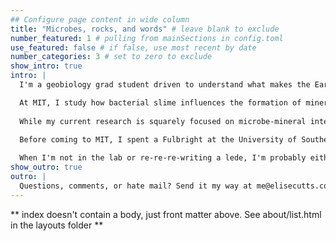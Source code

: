 ```yaml
---
## Configure page content in wide column
title: "Microbes, rocks, and words" # leave blank to exclude
number_featured: 1 # pulling from mainSections in config.toml
use_featured: false # if false, use most recent by date
number_categories: 3 # set to zero to exclude
show_intro: true
intro: |
  I'm a geobiology grad student driven to understand what makes the Earth and other planets tick --- whether that be tectonic forces on the scale of continents or tiny tweaks to the DNA of microscopic bacterium.

  At MIT, I study how bacterial slime influences the formation of minerals in microbial mats, ancient ecosystems whose fossil remails constitute the oldest unequivocal evidence of life on Earth. In my past life as a geobiology major at Caltech, I worked on developing non-destructive methods for characterizing the mineralogy of Martian meteorites. And yes, I did get to touch a Mars rock.
  
  While my current research is squarely focused on microbe-mineral interractions, I get the chance to explore beyond the lab through science writing. I've written on everything from <a href="https://www.sciencenews.org/article/antarctica-microbes-habitability-aliens-extraterrestrial">the limits of microbial life</a> to <a href ='https://www.scientificamerican.com/article/rivers-dump-mercury-into-coastal-fisheries/'>mercury pollution</a>, and am especially interested in stories about microbes, space, and the environment. My words appear in *Scientific American*, *Science*, *Eos*, *Science News*, *Massive Science*, *Caltech News*, *Caltech Magazine*, and student publications. I also spent a stint as co-host of the <a href="https://podcasts.apple.com/us/podcast/strange-new-worlds-a-science-star-trek-podcast/id1246395860">Strange New Worlds</a> science podcast.
      
  Before coming to MIT, I spent a Fulbright at the University of Southern Denmark.

  When I'm not in the lab or re-re-re-writing a lede, I'm probably either climbing, adding to my too-tall stack of German flashcards, or overthinking a tweet.
show_outro: true
outro: |
  Questions, comments, or hate mail? Send it my way at me@elisecutts.com
---
```


** index doesn't contain a body, just front matter above.
See about/list.html in the layouts folder **